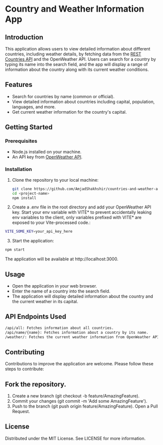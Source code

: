 # Country and Weather Information App

## Introduction

This application allows users to view detailed information about different countries, including weather details, by fetching data from the [REST Countries API](https://studies.cs.helsinki.fi/restcountries/) and the OpenWeather API. Users can search for a country by typing its name into the search field, and the app will display a range of information about the country along with its current weather conditions.

## Features

- Search for countries by name (common or official).
- View detailed information about countries including capital, population, languages, and more.
- Get current weather information for the country's capital.

## Getting Started

### Prerequisites

- Node.js installed on your machine.
- An API key from [OpenWeather API](https://openweathermap.org/api).

### Installation

1. Clone the repository to your local machine:

   ```sh
   git clone https://github.com/AmjadShakhshir/countries-and-weather-app
   cd <project-name>
   npm install
   ```

2. Create a .env file in the root directory and add your OpenWeather API key. Start your env variable with VITE* to prevent accidentally leaking env variables to the client, only variables prefixed with VITE* are exposed to your Vite-processed code.:

```sh
VITE_SOME_KEY=your_api_key_here
```

3. Start the application:

```sh
npm start
```

The application will be available at http://localhost:3000.

## Usage

- Open the application in your web browser.
- Enter the name of a country into the search field.
- The application will display detailed information about the country and the current weather in its capital.

## API Endpoints Used

```sh
/api/all: Fetches information about all countries.
/api/name/{name}: Fetches information about a country by its name.
/weather/: Fetches the current weather information from OpenWeather API
```

## Contributing

Contributions to improve the application are welcome. Please follow these steps to contribute:

## Fork the repository.

1. Create a new branch (git checkout -b feature/AmazingFeature).
2. Commit your changes (git commit -m 'Add some AmazingFeature').
3. Push to the branch (git push origin feature/AmazingFeature).
   Open a Pull Request.

## License

Distributed under the MIT License. See LICENSE for more information.
